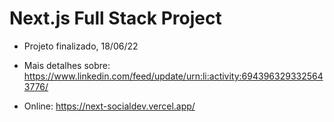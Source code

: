 # Next.js Full Stack Project

- Projeto finalizado, 18/06/22

- Mais detalhes sobre:
https://www.linkedin.com/feed/update/urn:li:activity:6943963293325643776/

- Online: https://next-socialdev.vercel.app/
